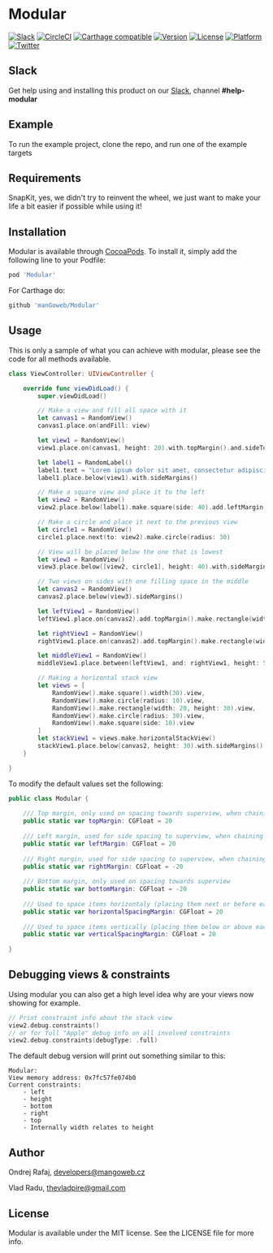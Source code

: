 # Modular

[![Slack](https://img.shields.io/badge/join-slack-745EAF.svg?style=flat)](http://bit.ly/2B0dEyt)
[![CircleCI](https://img.shields.io/circleci/project/github/manGoweb/Modular/master.svg?style=flat)](https://circleci.com/gh/manGoweb/Modular)
[![Carthage compatible](https://img.shields.io/badge/Carthage-compatible-4BC51D.svg?style=flat)](https://github.com/Carthage/Carthage)
[![Version](https://img.shields.io/cocoapods/v/Modular.svg?style=flat)](http://cocoapods.org/pods/Modular)
[![License](https://img.shields.io/cocoapods/l/Modular.svg?style=flat)](http://cocoapods.org/pods/Modular)
[![Platform](https://img.shields.io/cocoapods/p/Modular.svg?style=flat)](http://cocoapods.org/pods/Modular)
[![Twitter](https://img.shields.io/badge/twitter-@rafiki270-blue.svg?style=flat)](http://twitter.com/rafiki270)

## Slack

Get help using and installing this product on our [Slack](http://bit.ly/2B0dEyt), channel <b>#help-modular</b>

## Example

To run the example project, clone the repo, and run one of the example targets

## Requirements

SnapKit, yes, we didn't try to reinvent the wheel, we just want to make your life a bit easier if possible while using it!

## Installation

Modular is available through [CocoaPods](http://cocoapods.org). To install
it, simply add the following line to your Podfile:

```ruby
pod 'Modular'
```

For Carthage do:

```ruby
github 'manGoweb/Modular'
```

## Usage

This is only a sample of what you can achieve with modular, please see the code for all methods available.

```Swift
class ViewController: UIViewController {

    override func viewDidLoad() {
        super.viewDidLoad()

        // Make a view and fill all space with it
        let canvas1 = RandomView()
        canvas1.place.on(andFill: view)

        let view1 = RandomView()
        view1.place.on(canvas1, height: 20).with.topMargin().and.sideToSide()

        let label1 = RandomLabel()
        label1.text = "Lorem ipsum dolor sit amet, consectetur adipiscing elit.\nUt eu viverra orci. Morbi nulla diam, ornare sit amet bibendum aliquet, lacinia et purus. Ut lacinia bibendum dapibus."
        label1.place.below(view1).with.sideMargins()

        // Make a square view and place it to the left
        let view2 = RandomView()
        view2.place.below(label1).make.square(side: 40).add.leftMargin()

        // Make a circle and place it next to the previous view
        let circle1 = RandomView()
        circle1.place.next(to: view2).make.circle(radius: 30)

        // View will be placed below the one that is lowest
        let view3 = RandomView()
        view3.place.below([view2, circle1], height: 40).with.sideMargins()

        // Two views on sides with one filling space in the middle
        let canvas2 = RandomView()
        canvas2.place.below(view3).sideMargins()

        let leftView1 = RandomView()
        leftView1.place.on(canvas2).add.topMargin().make.rectangle(width: 30, height: 30).with.leftMargin().and.minBottomMargin()

        let rightView1 = RandomView()
        rightView1.place.on(canvas2).add.topMargin().make.rectangle(width: 30, height: 10).with.rightMargin().minBottomMargin()

        let middleView1 = RandomView()
        middleView1.place.between(leftView1, and: rightView1, height: 50).with.minBottomMargin()

        // Making a horizontal stack view
        let views = [
            RandomView().make.square().width(30).view,
            RandomView().make.circle(radius: 10).view,
            RandomView().make.rectangle(width: 20, height: 30).view,
            RandomView().make.circle(radius: 30).view,
            RandomView().make.square(side: 10).view
        ]
        let stackView1 = views.make.horizontalStackView()
        stackView1.place.below(canvas2, height: 30).with.sideMargins()
    }

}
```

To modify the default values set the following:
```Swift
public class Modular {
    
    /// Top margin, only used on spacing towards superview, when chaining multiple views below each other, verticalSpacingMargin will be used instead by default
    public static var topMargin: CGFloat = 20
    
    /// Left margin, used for side spacing to superview, when chaining multiple views next to each other, horizontalSpacingMargin will be used instead by default
    public static var leftMargin: CGFloat = 20
    
    /// Right margin, used for side spacing to superview, when chaining multiple views next to each other, horizontalSpacingMargin will be used instead by default
    public static var rightMargin: CGFloat = -20
    
    /// Bottom margin, only used on spacing towards superview
    public static var bottomMargin: CGFloat = -20
    
    /// Used to space items horizontaly (placing them next or before each other)
    public static var horizontalSpacingMargin: CGFloat = 20
    
    /// Used to space items vertically (placing them below or above each other)
    public static var verticalSpacingMargin: CGFloat = 20
    
}
```

## Debugging views & constraints

Using modular you can also get a high level idea why are your views now showing for example.

```Swift
// Print constraint info about the stack view
view2.debug.constraints()
// or for full "Apple" debug info on all involved constraints
view2.debug.constraints(debugType: .full)
```

The default debug version will print out something similar to this:
```text
Modular:
View memory address: 0x7fc57fe074b0
Current constraints:
    - left
    - height
    - bottom
    - right
    - top
    - Internally width relates to height
```

## Author

Ondrej Rafaj, developers@mangoweb.cz

Vlad Radu, thevladpire@gmail.com

## License

Modular is available under the MIT license. See the LICENSE file for more info.
